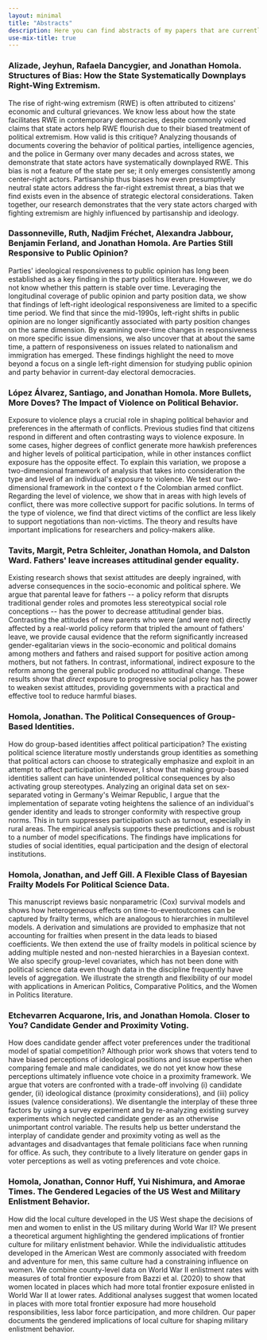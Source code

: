 ```yaml
---
layout: minimal
title: "Abstracts"
description: Here you can find abstracts of my papers that are currently under review or work in progress.
use-mix-title: true
---
```

### <a name="bias"></a>Alizade, Jeyhun, Rafaela Dancygier, and Jonathan Homola. Structures of Bias: How the State Systematically Downplays Right-Wing Extremism.
The rise of right-wing extremism (RWE) is often attributed to citizens' economic and cultural grievances. We know less about how the state facilitates RWE in contemporary democracies, despite commonly voiced claims that state actors help RWE flourish due to their biased treatment of political extremism. How valid is this critique? Analyzing thousands of documents covering the behavior of political parties, intelligence agencies, and the police in Germany over many decades and across states, we demonstrate that state actors have systematically downplayed RWE. This bias is not a feature of the state per se; it only emerges consistently among center-right actors. Partisanship thus biases how even presumptively neutral state actors address the far-right extremist threat, a bias that we find exists even in the absence of strategic electoral considerations. Taken together, our research demonstrates that the very state actors charged with fighting extremism are highly influenced by partisanship and ideology.

### <a name="parties"></a>Dassonneville, Ruth, Nadjim Fréchet, Alexandra Jabbour, Benjamin Ferland, and Jonathan Homola. Are Parties Still Responsive to Public Opinion?
Parties' ideological responsiveness to public opinion has long been established as a key finding in the party politics literature. However, we do not know whether this pattern is stable over time. Leveraging the longitudinal coverage of public opinion and party position data, we show that findings of left-right ideological responsiveness are limited to a specific time period. We find that since the mid-1990s, left-right shifts in public opinion are no longer significantly associated with party position changes on the same dimension. By examining over-time changes in responsiveness on more specific issue dimensions, we also uncover that at about the same time, a pattern of responsiveness on issues related to nationalism and immigration has emerged. These findings highlight the need to move beyond a focus on a single left-right dimension for studying public opinion and party behavior in current-day electoral democracies. 

### <a name="bullets"></a>López Álvarez, Santiago, and Jonathan Homola. More Bullets, More Doves? The Impact of Violence on Political Behavior.
Exposure to violence plays a crucial role in shaping political behavior and preferences in the aftermath of conflicts. Previous studies find that citizens respond in different and often contrasting ways to violence exposure. In some cases, higher degrees of conflict generate more hawkish preferences and higher levels of political participation, while in other instances conflict exposure has the opposite effect. To explain this variation, we propose a two-dimensional framework of analysis that takes into consideration the type and level of an individual's exposure to violence. We test our two-dimensional framework in the context o f the Colombian armed conflict. Regarding the level of violence, we show that in areas with high levels of conflict, there was more collective support for pacific solutions. In terms of the type of violence, we find that direct victims of the conflict are less likely to support negotiations than non-victims. The theory and results have important implications for researchers and policy-makers alike.

### <a name="fathers"></a>Tavits, Margit, Petra Schleiter, Jonathan Homola, and Dalston Ward. Fathers' leave increases attitudinal gender equality.
Existing research shows that sexist attitudes are deeply ingrained, with adverse consequences in the socio-economic and political sphere. We argue that parental leave for fathers -- a policy reform that disrupts traditional gender roles and promotes less stereotypical social role conceptions -- has the power to decrease attitudinal gender bias. Contrasting the attitudes of new parents who were (and were not) directly affected by a real-world policy reform that tripled the amount of fathers' leave, we provide causal evidence that the reform significantly increased gender-egalitarian views in the socio-economic and political domains among mothers and fathers and raised support for positive action among mothers, but not fathers. In contrast, informational, indirect exposure to the reform among the general public produced no attitudinal change. These results show that *direct* exposure to progressive social policy has the power to weaken sexist attitudes, providing governments with a practical and effective tool to reduce harmful biases.

### <a name="separate"></a>Homola, Jonathan. The Political Consequences of Group-Based Identities.
How do group-based identities affect political participation? The existing political science literature mostly understands group identities as something that political actors can choose to strategically emphasize and exploit in an attempt to affect participation. However, I show that making group-based identities salient can have unintended political consequences by also activating group stereotypes. Analyzing an original data set on sex-separated voting in Germany's Weimar Republic, I argue that the implementation of separate voting heightens the salience of an individual's gender identity and leads to stronger conformity with respective group norms. This in turn suppresses participation such as turnout, especially in rural areas. The empirical analysis supports these predictions and is robust to a number of model specifications. The findings have implications for studies of social identities, equal participation and the design of electoral institutions.

### <a name="frailty"></a>Homola, Jonathan, and Jeff Gill. A Flexible Class of Bayesian Frailty Models For Political Science Data.
This manuscript reviews basic nonparametric (Cox) survival models and shows how heterogeneous effects on time-to-eventoutcomes can be captured by frailty terms, which are analogous to hierarchies in multilevel models. A derivation and simulations are provided to emphasize that not accounting for frailties when present in the data leads to biased coefficients. We then extend the use of frailty models in political science by adding multiple nested and non-nested hierarchies in a Bayesian context. We also specify group-level covariates, which has not been done with political science data even though data in the discipline frequently have levels of aggregation. We illustrate the strength and flexibility of our model with applications in American Politics, Comparative Politics, and the Women in Politics literature.

### <a name="closer"></a>Etchevarren Acquarone, Iris, and Jonathan Homola. Closer to You? Candidate Gender and Proximity Voting.
How does candidate gender affect voter preferences under the traditional model of spatial competition? Although prior work shows that voters tend to have biased perceptions of ideological positions and issue expertise when comparing female and male candidates, we do not yet know how these perceptions ultimately influence vote choice in a proximity framework. We argue that voters are confronted with a trade-off involving (i) candidate gender, (ii) ideological distance (proximity considerations), and (iii) policy issues (valence considerations). We disentangle the interplay of these three factors by using a survey experiment and by re-analyzing existing survey experiments which neglected candidate gender as an otherwise unimportant control variable. The results help us better understand the interplay of candidate gender and proximity voting as well as the advantages and disadvantages that female politicians face when running for office. As such, they contribute to a lively literature on gender gaps in voter perceptions as well as voting preferences and vote choice.

### <a name="frontier"></a>Homola, Jonathan, Connor Huff, Yui Nishimura, and Amorae Times. The Gendered Legacies of the US West and Military Enlistment Behavior.
How did the local culture developed in the US West shape the decisions of men and women to enlist in the US military during World War II? We present a theoretical argument highlighting the gendered implications of frontier culture for military enlistment behavior. While the individualistic attitudes developed in the American West are commonly associated with freedom and adventure for men, this same culture had a constraining influence on women. We combine county-level data on World War II enlistment rates with measures of total frontier exposure from Bazzi et al. (2020) to show that women located in places which had more total frontier exposure enlisted in World War II at lower rates. Additional analyses suggest that women located in places with more total frontier exposure had more household responsibilities, less labor force participation, and more children. Our paper documents the gendered implications of local culture for shaping military enlistment behavior. 

